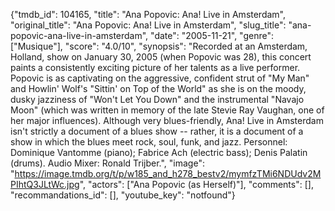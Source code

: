 {"tmdb_id": 104165, "title": "Ana Popovic: Ana! Live in Amsterdam", "original_title": "Ana Popovic: Ana! Live in Amsterdam", "slug_title": "ana-popovic-ana-live-in-amsterdam", "date": "2005-11-21", "genre": ["Musique"], "score": "4.0/10", "synopsis": "Recorded at an Amsterdam, Holland, show on January 30, 2005 (when Popovic was 28), this concert paints a consistently exciting picture of her talents as a live performer. Popovic is as captivating on the aggressive, confident strut of \"My Man\" and Howlin' Wolf's \"Sittin' on Top of the World\" as she is on the moody, dusky jazziness of \"Won't Let You Down\" and the instrumental \"Navajo Moon\" (which was written in memory of the late Stevie Ray Vaughan, one of her major influences). Although very blues-friendly, Ana! Live in Amsterdam isn't strictly a document of a blues show -- rather, it is a document of a show in which the blues meet rock, soul, funk, and jazz. Personnel: Dominique Vantomme (piano); Fabrice Ach (electric bass); Denis Palatin (drums). Audio Mixer: Ronald Trijber.", "image": "https://image.tmdb.org/t/p/w185_and_h278_bestv2/mymfzTMi6NDUdv2MPIhtQ3JLtWc.jpg", "actors": ["Ana Popovic (as Herself)"], "comments": [], "recommandations_id": [], "youtube_key": "notfound"}